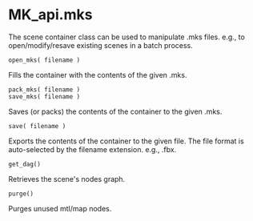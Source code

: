 # MK_api.mks

The scene container class can be used to manipulate .mks files.
e.g., to open/modify/resave existing scenes in a batch process.
```
open_mks( filename )
```
Fills the container with the contents of the given .mks.
```
pack_mks( filename )
save_mks( filename )
```
Saves (or packs) the contents of the container to the given .mks.
```
save( filename )
```
Exports the contents of the container to the given file. The file
format is auto-selected by the filename extension. e.g., .fbx.
```
get_dag()
```
Retrieves the scene's nodes graph.
```
purge()
```
Purges unused mtl/map nodes.
